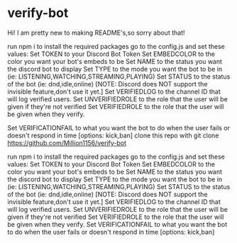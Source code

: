 # verify-bot
 Hi! I am pretty new to making README's,so sorry about that! 

 run npm i to install the required packages
 go to the config.js and set these values:
 Set TOKEN to your Discord Bot Token
 Set EMBEDCOLOR to the color you want your bot's embeds to be
 Set NAME to the status you want the discord bot to display
 Set TYPE to the mode you want the bot to be in (ie: LISTENING,WATCHING,STREAMING,PLAYING)
 Set STATUS to the status of the bot (ie: dnd,idle,online) [NOTE: Discord does NOT support the invisible feature,don't use it yet.]
 Set VERIFIEDLOG to the channel ID that will log verified users.
 Set UNVERIFIEDROLE to the role that the user will be given if they're not verified
 Set VERIFIEDROLE to the role that the user will be given when they verify.



 Set VERIFICATIONFAIL to what you want the bot to do when the user fails or doesn't respond in time [options: kick,ban]
 clone this repo with git clone https://github.com/Million1156/verify-bot

 run npm i to install the required packages
 go to the config.js and set these values:
 Set TOKEN to your Discord Bot Token
 Set EMBEDCOLOR to the color you want your bot's embeds to be
 Set NAME to the status you want the discord bot to display
 Set TYPE to the mode you want the bot to be in (ie: LISTENING,WATCHING,STREAMING,PLAYING)
 Set STATUS to the status of the bot (ie: dnd,idle,online) [NOTE: Discord does NOT support the invisible feature,don't use it yet.]
 Set VERIFIEDLOG to the channel ID that will log verified users.
 Set UNVERIFIEDROLE to the role that the user will be given if they're not verified
 Set VERIFIEDROLE to the role that the user will be given when they verify.
 Set VERIFICATIONFAIL to what you want the bot to do when the user fails or doesn't respond in time [options: kick,ban]
 
